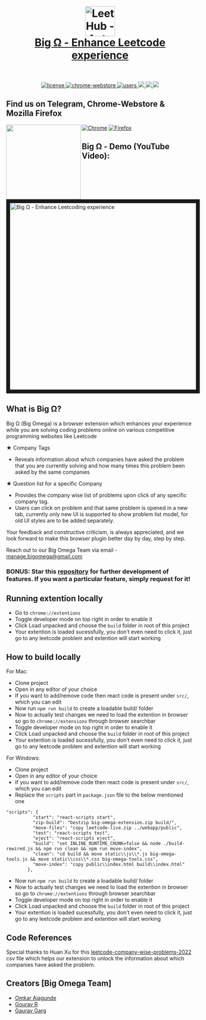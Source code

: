 <h1 align="center">
  <a href="https://standardjs.com"><img src="https://github.com/codedecks-in/Big-Omega-Extension/blob/main/public/logo128.png" alt="LeetHub - Automatically sync your code to GitHub." width="80"></a>
  <br>
  <a href="https://chrome.google.com/webstore/detail/big-%CF%89-enhance-leetcoding/hfjfkofmpdgbfpkgnknikojbpljnkfkf">Big Ω - Enhance Leetcode experience
  <br>
  <br>
</h1>

<p align="center">
  <a href="./LICENSE">
    <img src="https://img.shields.io/badge/license-MIT-blue.svg" alt="license"/>
  </a>
  <a href="https://chrome.google.com/webstore/detail/big-%CF%89-enhance-leetcoding/hfjfkofmpdgbfpkgnknikojbpljnkfkf">
    <img src="https://img.shields.io/chrome-web-store/v/hfjfkofmpdgbfpkgnknikojbpljnkfkf.svg" alt="chrome-webstore"/>
  </a>
  <a href="https://chrome.google.com/webstore/detail/big-%CF%89-enhance-leetcoding/hfjfkofmpdgbfpkgnknikojbpljnkfkf">
    <img src="https://img.shields.io/chrome-web-store/d/hfjfkofmpdgbfpkgnknikojbpljnkfkf.svg" alt="users">
  </a>
  <a href="https://github.com/codedecks-in/Big-Omega-Extension/graphs/contributors" alt="Contributors">
    <img src="https://img.shields.io/github/contributors/codedecks-in/Big-Omega-Extension" />
  </a>
  <a href="https://github.com/codedecks-in/Big-Omega-Extension/issues" alt="Contributors">
    <img src="https://img.shields.io/badge/contributions-welcome-brightgreen.svg?style=flat" />
  </a>
  <a href="https://github.com/codedecks-in/Big-Omega-Extension/actions/workflows/github-code-scanning/codeql" alt="CodeQL">
    <img src="https://github.com/codedecks-in/Big-Omega-Extension/actions/workflows/github-code-scanning/codeql/badge.svg?style=flat-square" />
  </a>
</p>

<h2>Find us on Telegram, Chrome-Webstore & Mozilla Firefox</h2>

<a href="https://t.me/codecks"><img align="left" height=200 src="https://media.giphy.com/media/wlR4kWTnwEyY8RwHKM/giphy.gif"></a>
[![Chrome](https://user-images.githubusercontent.com/53124886/111952712-34f12300-8aee-11eb-9fdd-ad579a1eb235.png)](https://chrome.google.com/webstore/detail/big-%CF%89-enhance-leetcoding/hfjfkofmpdgbfpkgnknikojbpljnkfkf) [![Firefox](https://user-images.githubusercontent.com/53124886/126341427-4a4e57aa-767a-467e-83d2-b31fa3564441.png)](https://addons.mozilla.org/en-US/firefox/addon/big-omega-extension/)

## Big Ω - Demo (YouTube Video):
<a href="http://www.youtube.com/watch?feature=player_embedded&v=IhRoe7p1V-I
" target="_blank"><img src="https://github.com/codedecks-in/Big-Omega-Extension/blob/main/public/big-omega.png" 
alt="Big Ω - Enhance Leetcoding experience" height="500" border="10" /></a>

## What is Big Ω?
Big Ω (Big Omega) is a browser extension which enhances your experience while you are solving coding problems online on various competitive programming websites like Leetcode

★ Company Tags
- Reveals information about which companies have asked the problem that you are currently solving and how many times this problem been asked by the same companies

★ Question list for a specific Company
- Provides the company wise list of problems upon click of any specific company tag.
- Users can click on problem and that same problem is opened in a new tab, currently only new UI is supported to show problem list model, for old UI styles are to be added separately.

Your feedback and constructive criticism, is always appreciated, and we look forward to make this browser plugin better day by day, step by step.

Reach out to our Big Omega Team via email - manage.bigomega@gmail.com
  
### BONUS: Star this [repository](https://github.com/codedecks-in/Big-Omega-Extension/) for further development of features. If you want a particular feature, simply request for it!

## Running extention locally
- Go to `chrome://extentions`
- Toggle developer mode on top right in order to enable it
- Click Load unpacked and choose the `build` folder in root of this project
- Your extention is loaded sucessfully, you don't even need to click it, just go to any leetcode problem and extention will start working

## How to build locally
  For Mac:
- Clone project
- Open in any editor of your choice
- If you want to add/remove code then react code is present under `src/`, which you can edit
- Now run `npm run build` to create a loadable build/ folder
- Now to actually test changes we need to load the extention in browser so go to `chrome://extensions` through browser searchbar
- Toggle developer mode on top right in order to enable it
- Click Load unpacked and choose the `build` folder in root of this project
- Your extention is loaded sucessfully, you don't even need to click it, just go to any leetcode problem and extention will start working
  
For Windows: 
- Clone project
- Open in any editor of your choice
- If you want to add/remove code then react code is present under `src/`, which you can edit
- Replace the `scripts` part in `package.json` file to the below mentioned one
```
"scripts": {
          "start": "react-scripts start",
          "zip-build": "bestzip big-omega-extension.zip build/",
          "move-files": "copy leetcode-live.zip ../webapp/public",
          "test": "react-scripts test",
          "eject": "react-scripts eject",
          "build": "set INLINE_RUNTIME_CHUNK=false && node ./build-rewired.js && npm run clean && npm run move-index",
          "clean": "cd build && move static\\js\\*.js big-omega-tools.js && move static\\css\\*.css big-omega-tools.css",
          "move-index": "copy public\\index.html build\\index.html"
        },
```
- Now run `npm run build` to create a loadable build/ folder
- Now to actually test changes we need to load the extention in browser so go to `chrome://extentions` through browser searchbar
- Toggle developer mode on top right in order to enable it
- Click Load unpacked and choose the `build` folder in root of this project
- Your extention is loaded sucessfully, you don't even need to click it, just go to any leetcode problem and extention will start working

## Code References
Special thanks to Huan Xu for this [leetcode-company-wise-problems-2022](https://github.com/hxu296/leetcode-company-wise-problems-2022/blob/main/data/leetcode_problems_and_companies.csv) csv file which helps our extension to unlock the information about which companies have asked the problem.

## Creators [Big Omega Team]
- [Omkar Ajagunde](https://www.linkedin.com/in/omkarajagunde/)
- [Gourav R](https://www.linkedin.com/in/grusiya/)
- [Gaurav Garg](https://www.linkedin.com/in/gaurav-garg-339518141/)
